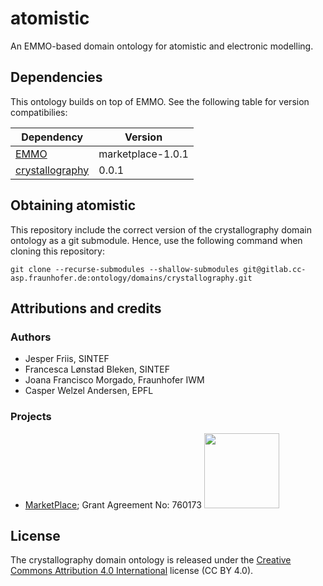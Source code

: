 atomistic
=========
An EMMO-based domain ontology for atomistic and electronic modelling.


Dependencies
------------
This ontology builds on top of EMMO. See the following table for version
compatibilies:

| Dependency           | Version           |
| -------------------- | ----------------- |
| [EMMO][1]            | marketplace-1.0.1 |
| [crystallography][2] | 0.0.1             |


Obtaining atomistic
-------------------
This repository include the correct version of the crystallography
domain ontology as a git submodule.  Hence, use the following command
when cloning this repository:

    git clone --recurse-submodules --shallow-submodules git@gitlab.cc-asp.fraunhofer.de:ontology/domains/crystallography.git


Attributions and credits
------------------------
### Authors
- Jesper Friis, SINTEF
- Francesca Lønstad Bleken, SINTEF
- Joana Francisco Morgado, Fraunhofer IWM
- Casper Welzel Andersen, EPFL

### Projects
- [MarketPlace](https://www.the-marketplace-project.eu/);
  Grant Agreement No: 760173
  <img src="https://www.the-marketplace-project.eu/content/dam/iwm/the-marketplace-project/images/MARKETPLACE_LOGO_300dpi.png" width="120">


License
-------
The crystallography domain ontology is released under the [Creative
Commons Attribution 4.0 International](https://creativecommons.org/licenses/by/4.0/legalcode) license (CC BY 4.0).


[2]: https://github.com/emmo-repo/EMMO
[1]: https://gitlab.cc-asp.fraunhofer.de/ontology/domains/crystallography

